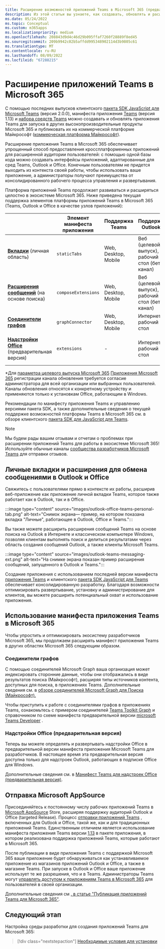 ```yaml
---
title: Расширение возможностей приложений Teams в Microsoft 365 (предварительная версия)
description: Из этой статьи вы узнаете, как создавать, обновлять и расширять возможности приложений Teams, а также как создавать приложения, используемые в других областях с высоким уровнем использования в Microsoft 365.
ms.date: 05/24/2022
ms.topic: Conceptual
ms.custom: m365apps
ms.localizationpriority: medium
ms.openlocfilehash: 208843d9d4c46d29b095ffaf7260f28889f8ed45
ms.sourcegitcommit: 209b9942c02b5affdd995348902114d3b9805c61
ms.translationtype: MT
ms.contentlocale: ru-RU
ms.lasthandoff: 08/09/2022
ms.locfileid: "67288215"
---
```

# <a name="extend-teams-apps-across-microsoft-365"></a>Расширение приложений Teams в Microsoft 365

С помощью последних выпусков клиентского [пакета SDK JavaScript для Microsoft Teams](../tabs/how-to/using-teams-client-sdk.md) (версия 2.0.0), манифеста приложения [Teams](../resources/schema/manifest-schema.md) (версия 1.13) и [набора средств Teams](../toolkit/visual-studio-code-overview.md) можно создавать и обновлять приложения Teams для запуска в других высокопроизводительные продукты Microsoft 365 и публиковать их на коммерческой платформе Майкрософт ([коммерческая платформа Майкрософт](https://appsource.microsoft.com/)).

Расширение приложения Teams в Microsoft 365 обеспечивает упрощенный способ предоставления кроссплатформенных приложений для расширенной аудитории пользователей: с помощью одной базы кода можно создавать интерфейсы приложений, адаптированные для сред Teams, Outlook и Office. Конечным пользователям не придется выходить из контекста своей работы, чтобы использовать ваше приложение, а администраторы получают преимущества от консолидированного рабочего процесса управления и развертывания.

Платформа приложений Teams продолжает развиваться и расширяться целостно в экосистеме Microsoft 365. Ниже приведена текущая поддержка элементов платформы приложений Teams в Microsoft 365 (Teams, Outlook и Office в качестве узлов приложений):

|          | Элемент манифеста приложения | Поддержка Teams |Поддержка Outlook* | Поддержка Office* | Примечания |
|--|--|--|--|--|--|
| [**Вкладки**](../tabs/what-are-tabs.md) (личная область)    |`staticTabs`  | Web, Desktop, Mobile | Веб (целевой выпуск), рабочий стол (бета-канал) | Интернет (целевой выпуск)| Область канала и группы пока не поддерживается для Microsoft 365. См. [примечания](../tabs/how-to/using-teams-client-sdk.md#microsoft-365-support-running-teams-apps-in-office-and-outlook).
| [**Расширения сообщений**](../messaging-extensions/what-are-messaging-extensions.md) (на основе поиска)| `composeExtensions` | Web, Desktop, Mobile| Веб (целевой выпуск), рабочий стол (бета-канал)| - |На основе действий для Microsoft 365 пока не поддерживается. См. [примечания](extend-m365-teams-message-extension.md#preview-your-message-extension-in-outlook). |
| [**Соединители графов**](/graph/connecting-external-content-connectors-overview)| `graphConnector` | Web, Desktop, Mobile| Интернет, рабочий стол | Веб| Просмотр [заметок](#graph-connectors)
| [**Надстройки Office**](/office/dev/add-ins/develop/json-manifest-overview) (предварительная версия) | `extensions` | - | Интернет, рабочий стол | - | Доступно только в [версии манифеста devPreview](../resources/schema/manifest-schema-dev-preview.md) . См. [примечания](#office-add-ins-preview).|

\*Для [параметра целевого выпуска Microsoft 365](/microsoft-365/admin/manage/release-options-in-office-365) [Приложения Microsoft 365](/deployoffice/change-update-channels) регистрации канала обновления требуется согласие администратора для всей организации или выбранных пользователей. Каналы обновления относятся к конкретному устройству и применяются только к установкам Office, работающим в Windows.

Рекомендации по манифесту приложения Teams и управлению версиями пакета SDK, а также дополнительные сведения о текущей поддержке возможностей платформы Teams в Microsoft 365 см. в обзоре клиентского [пакета SDK для JavaScript для Teams](../tabs/how-to/using-teams-client-sdk.md).

> [!NOTE]
> Мы будем рады вашим отзывам и отчетам о проблемах при расширении приложений Teams для работы в экосистеме Microsoft 365! Используйте обычные каналы [сообщества разработчиков Microsoft Teams](/microsoftteams/platform/feedback) для отправки отзывов.

## <a name="personal-tabs-and-messaging-extensions-in-outlook-and-office"></a>Личные вкладки и расширения для обмена сообщениями в Outlook и Office

Свяжитесь с пользователями прямо в контексте их работы, расширив веб-приложение как приложение личной вкладки Teams, которое также работает как в Outlook, так и в Office.

:::image type="content" source="images/outlook-office-teams-personal-tab.png" alt-text="Снимок экрана— пример, на котором показана вкладка &quot;Личные&quot;, работающее в Outlook, Office и Teams.":::

Вы также можете расширить расширения сообщений Teams на основе поиска на Outlook в Интернете и классическом компьютере Windows, позволяя клиентам выполнять поиск и делиться результатами через область создания сообщений Outlook, а также клиенты Microsoft Teams.

:::image type="content" source="images/outlook-teams-messaging-ext.png" alt-text="На снимке экрана показан пример расширения сообщений, запущенного в Outlook и Teams.":::

Создание приложения с использованием последней версии манифеста [приложения Teams](../resources/schema/manifest-schema.md) и клиентского [пакета SDK JavaScript для Teams](../tabs/how-to/using-teams-client-sdk.md) обеспечивает консолидированную разработку. Благодаря возможности оптимизировать развертывание, установку и администрирование для клиентов, вы можете расширить потенциальный охват и использование приложения.

## <a name="use-teams-app-manifest-across-microsoft-365"></a>Использование манифеста приложения Teams в Microsoft 365

Чтобы упростить и оптимизировать экосистему разработчиков Microsoft 365, мы продолжаем расширять манифест приложения Teams в других областях Microsoft 365 следующим образом.

### <a name="graph-connectors"></a>Соединители графов

С помощью соединителей Microsoft Graph ваша организация может индексировать сторонние данные, чтобы они отображались в виде результатов поиска (Майкрософт), расширяя типы источников контента, доступных для поиска, в приложениях Teams.
Дополнительные сведения см. в [обзоре соединителей Microsoft Graph для Поиска (Майкрософт).](/microsoftsearch/connectors-overview)

Чтобы приступить к работе с соединителями графов в приложениях Teams, ознакомьтесь с примером соединителей [Teams Toolkit Graph](https://aka.ms/teamsfx-graph-connector-sample) и справочником по схеме манифеста предварительной версии [microsoft Teams Developer](../resources/schema/manifest-schema-dev-preview.md) .

### <a name="office-add-ins-preview"></a>Надстройки Office (предварительная версия)

Теперь вы можете определять и развертывать надстройки Office в [](../resources/schema/manifest-schema-dev-preview.md) предварительной версии манифеста приложения Microsoft Teams для разработчиков. В настоящее время эта предварительная версия доступна только для надстроек Outlook, работающих в подписке Office для Windows.

Дополнительные сведения см. в [Манифест Teams для надстроек Office (предварительная версия)](/office/dev/add-ins/develop/json-manifest-overview).

## <a name="microsoft-appsource-submission"></a>Отправка Microsoft AppSource

Присоединяйтесь к постоянному числу рабочих приложений Teams в [Microsoft AppSource](https://appsource.microsoft.com/) Store, расширяя поддержку аудиторий Outlook и Office (targeted Release). Процесс [отправки приложений Teams](../concepts/deploy-and-publish/appsource/publish.md) , включенных для Outlook и Office, такой же, как и для традиционных приложений Teams. Единственным отличием является использование манифеста приложения Teams версии [1.13](../tabs/how-to/using-teams-client-sdk.md) в пакете приложения, в котором реализована поддержка приложений Teams, которые работают в Microsoft 365.

После публикации в виде приложения Teams с поддержкой Microsoft 365 ваше приложение будет обнаруживаться как устанавливаемое приложение из магазинов приложений Outlook и Office, а также в магазине Teams. При запуске в Outlook и Office ваше приложение использует те же разрешения, что и в Teams. Администраторы Teams могут [управлять доступом к приложениям Teams в Microsoft 365](/MicrosoftTeams/manage-third-party-teams-apps) для пользователей в своей организации.

Дополнительные сведения см [. в статье "Публикация приложений Teams для Microsoft 365"](publish.md).

## <a name="next-step"></a>Следующий этап

Настройка среды разработки для создания приложений Teams для Microsoft 365:

> [!div class="nextstepaction"]
> [Необходимые условия для установки](prerequisites.md)
